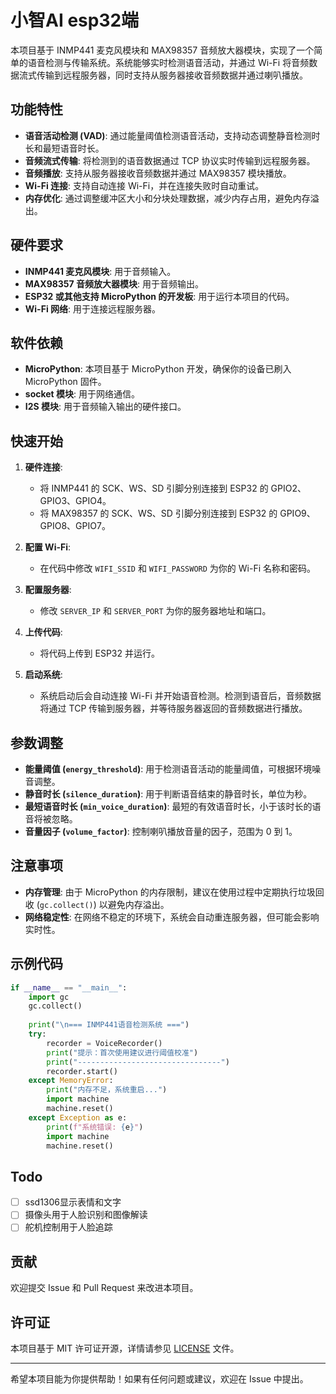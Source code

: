 # 小智AI esp32端

本项目基于 INMP441 麦克风模块和 MAX98357 音频放大器模块，实现了一个简单的语音检测与传输系统。系统能够实时检测语音活动，并通过 Wi-Fi 将音频数据流式传输到远程服务器，同时支持从服务器接收音频数据并通过喇叭播放。

## 功能特性

- **语音活动检测 (VAD)**: 通过能量阈值检测语音活动，支持动态调整静音检测时长和最短语音时长。
- **音频流式传输**: 将检测到的语音数据通过 TCP 协议实时传输到远程服务器。
- **音频播放**: 支持从服务器接收音频数据并通过 MAX98357 模块播放。
- **Wi-Fi 连接**: 支持自动连接 Wi-Fi，并在连接失败时自动重试。
- **内存优化**: 通过调整缓冲区大小和分块处理数据，减少内存占用，避免内存溢出。

## 硬件要求

- **INMP441 麦克风模块**: 用于音频输入。
- **MAX98357 音频放大器模块**: 用于音频输出。
- **ESP32 或其他支持 MicroPython 的开发板**: 用于运行本项目的代码。
- **Wi-Fi 网络**: 用于连接远程服务器。

## 软件依赖

- **MicroPython**: 本项目基于 MicroPython 开发，确保你的设备已刷入 MicroPython 固件。
- **socket 模块**: 用于网络通信。
- **I2S 模块**: 用于音频输入输出的硬件接口。

## 快速开始

1. **硬件连接**:
   - 将 INMP441 的 SCK、WS、SD 引脚分别连接到 ESP32 的 GPIO2、GPIO3、GPIO4。
   - 将 MAX98357 的 SCK、WS、SD 引脚分别连接到 ESP32 的 GPIO9、GPIO8、GPIO7。

2. **配置 Wi-Fi**:
   - 在代码中修改 `WIFI_SSID` 和 `WIFI_PASSWORD` 为你的 Wi-Fi 名称和密码。

3. **配置服务器**:
   - 修改 `SERVER_IP` 和 `SERVER_PORT` 为你的服务器地址和端口。

4. **上传代码**:
   - 将代码上传到 ESP32 并运行。

5. **启动系统**:
   - 系统启动后会自动连接 Wi-Fi 并开始语音检测。检测到语音后，音频数据将通过 TCP 传输到服务器，并等待服务器返回的音频数据进行播放。

## 参数调整

- **能量阈值 (`energy_threshold`)**: 用于检测语音活动的能量阈值，可根据环境噪音调整。
- **静音时长 (`silence_duration`)**: 用于判断语音结束的静音时长，单位为秒。
- **最短语音时长 (`min_voice_duration`)**: 最短的有效语音时长，小于该时长的语音将被忽略。
- **音量因子 (`volume_factor`)**: 控制喇叭播放音量的因子，范围为 0 到 1。

## 注意事项

- **内存管理**: 由于 MicroPython 的内存限制，建议在使用过程中定期执行垃圾回收 (`gc.collect()`) 以避免内存溢出。
- **网络稳定性**: 在网络不稳定的环境下，系统会自动重连服务器，但可能会影响实时性。

## 示例代码

```python
if __name__ == "__main__":
    import gc
    gc.collect()
    
    print("\n=== INMP441语音检测系统 ===")
    try:
        recorder = VoiceRecorder()
        print("提示：首次使用建议进行阈值校准")
        print("--------------------------------")
        recorder.start()
    except MemoryError:
        print("内存不足，系统重启...")
        import machine
        machine.reset()
    except Exception as e:
        print(f"系统错误: {e}")
        import machine
        machine.reset()
```

## Todo
-[ ] ssd1306显示表情和文字  
-[ ] 摄像头用于人脸识别和图像解读  
-[ ] 舵机控制用于人脸追踪  

## 贡献

欢迎提交 Issue 和 Pull Request 来改进本项目。

## 许可证

本项目基于 MIT 许可证开源，详情请参见 [LICENSE](LICENSE) 文件。

---

希望本项目能为你提供帮助！如果有任何问题或建议，欢迎在 Issue 中提出。

